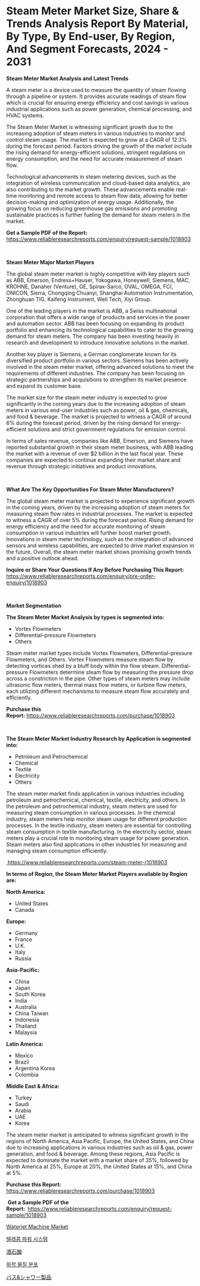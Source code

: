 <p><h1>Steam Meter Market Size, Share & Trends Analysis Report By Material, By Type, By End-user, By Region, And Segment Forecasts, 2024 - 2031</h1></p><p><strong>Steam Meter Market Analysis and Latest Trends</strong></p>
<p><p>A steam meter is a device used to measure the quantity of steam flowing through a pipeline or system. It provides accurate readings of steam flow which is crucial for ensuring energy efficiency and cost savings in various industrial applications such as power generation, chemical processing, and HVAC systems.</p><p>The Steam Meter Market is witnessing significant growth due to the increasing adoption of steam meters in various industries to monitor and control steam usage. The market is expected to grow at a CAGR of 12.3% during the forecast period. Factors driving the growth of the market include the rising demand for energy-efficient solutions, stringent regulations on energy consumption, and the need for accurate measurement of steam flow.</p><p>Technological advancements in steam metering devices, such as the integration of wireless communication and cloud-based data analytics, are also contributing to the market growth. These advancements enable real-time monitoring and remote access to steam flow data, allowing for better decision-making and optimization of energy usage. Additionally, the growing focus on reducing greenhouse gas emissions and promoting sustainable practices is further fueling the demand for steam meters in the market.</p></p>
<p><strong>Get a Sample PDF of the Report:&nbsp;</strong> <a href="https://www.reliableresearchreports.com/enquiry/request-sample/1018903">https://www.reliableresearchreports.com/enquiry/request-sample/1018903</a></p>
<p>&nbsp;</p>
<p><strong>Steam Meter Major Market Players</strong></p>
<p><p>The global steam meter market is highly competitive with key players such as ABB, Emerson, Endress+Hauser, Yokogawa, Honeywell, Siemens, MAC, KROHNE, Danaher (Venture), GE, Spirax-Sarco, OVAL, OMEGA, FCI, ONICON, Sierra, Chongqing Chuanyi, Shanghai Automation Instrumentation, Zhonghuan TIG, Kaifeng Instrument, Well Tech, Xiyi Group.</p><p>One of the leading players in the market is ABB, a Swiss multinational corporation that offers a wide range of products and services in the power and automation sector. ABB has been focusing on expanding its product portfolio and enhancing its technological capabilities to cater to the growing demand for steam meters. The company has been investing heavily in research and development to introduce innovative solutions in the market.</p><p>Another key player is Siemens, a German conglomerate known for its diversified product portfolio in various sectors. Siemens has been actively involved in the steam meter market, offering advanced solutions to meet the requirements of different industries. The company has been focusing on strategic partnerships and acquisitions to strengthen its market presence and expand its customer base.</p><p>The market size for the steam meter industry is expected to grow significantly in the coming years due to the increasing adoption of steam meters in various end-user industries such as power, oil & gas, chemicals, and food & beverage. The market is projected to witness a CAGR of around 6% during the forecast period, driven by the rising demand for energy-efficient solutions and strict government regulations for emission control.</p><p>In terms of sales revenue, companies like ABB, Emerson, and Siemens have reported substantial growth in their steam meter business, with ABB leading the market with a revenue of over $2 billion in the last fiscal year. These companies are expected to continue expanding their market share and revenue through strategic initiatives and product innovations.</p></p>
<p>&nbsp;</p>
<p><strong>What Are The Key Opportunities For Steam Meter Manufacturers?</strong></p>
<p><p>The global steam meter market is projected to experience significant growth in the coming years, driven by the increasing adoption of steam meters for measuring steam flow rates in industrial processes. The market is expected to witness a CAGR of over 5% during the forecast period. Rising demand for energy efficiency and the need for accurate monitoring of steam consumption in various industries will further boost market growth. Innovations in steam meter technology, such as the integration of advanced sensors and wireless capabilities, are expected to drive market expansion in the future. Overall, the steam meter market shows promising growth trends and a positive outlook ahead.</p></p>
<p><strong>Inquire or Share Your Questions If Any Before Purchasing This Report:</strong> <a href="https://www.reliableresearchreports.com/enquiry/pre-order-enquiry/1018903">https://www.reliableresearchreports.com/enquiry/pre-order-enquiry/1018903</a></p>
<p>&nbsp;</p>
<p><strong>Market Segmentation</strong></p>
<p><strong>The Steam Meter Market Analysis by types is segmented into:</strong></p>
<p><ul><li>Vortex Flowmeters</li><li>Differential-pressure Flowmeters</li><li>Others</li></ul></p>
<p><p>Steam meter market types include Vortex Flowmeters, Differential-pressure Flowmeters, and Others. Vortex Flowmeters measure steam flow by detecting vortices shed by a bluff body within the flow stream. Differential-pressure Flowmeters determine steam flow by measuring the pressure drop across a constriction in the pipe. Other types of steam meters may include ultrasonic flow meters, thermal mass flow meters, or turbine flow meters, each utilizing different mechanisms to measure steam flow accurately and efficiently.</p></p>
<p><strong>Purchase this Report:&nbsp;</strong><a href="https://www.reliableresearchreports.com/purchase/1018903">https://www.reliableresearchreports.com/purchase/1018903</a></p>
<p>&nbsp;</p>
<p><strong>The Steam Meter Market Industry Research by Application is segmented into:</strong></p>
<p><ul><li>Petroleum and Petrochemical</li><li>Chemical</li><li>Textile</li><li>Electricity</li><li>Others</li></ul></p>
<p><p>The steam meter market finds application in various industries including petroleum and petrochemical, chemical, textile, electricity, and others. In the petroleum and petrochemical industry, steam meters are used for measuring steam consumption in various processes. In the chemical industry, steam meters help monitor steam usage for different production processes. In the textile industry, steam meters are essential for controlling steam consumption in textile manufacturing. In the electricity sector, steam meters play a crucial role in monitoring steam usage for power generation. Steam meters also find applications in other industries for measuring and managing steam consumption efficiently.</p></p>
<p><a href="https://www.reliableresearchreports.com/steam-meter-r1018903">&nbsp;https://www.reliableresearchreports.com/steam-meter-r1018903</a></p>
<p><strong>In terms of Region, the Steam Meter Market Players available by Region are:</strong></p>
<p>
    <p> <strong> North America: </strong>
        <ul>
            <li>United States</li>
            <li>Canada</li>
        </ul>
        </p> 
    <p> <strong> Europe: </strong>
        <ul>
            <li>Germany</li>
            <li>France</li>
            <li>U.K.</li>
            <li>Italy</li>
            <li>Russia</li>
        </ul>
        </p> 
    <p> <strong> Asia-Pacific: </strong>
        <ul>
            <li>China</li>
            <li>Japan</li>
            <li>South Korea</li>
            <li>India</li>
            <li>Australia</li>
            <li>China Taiwan</li>
            <li>Indonesia</li>
            <li>Thailand</li>
            <li>Malaysia</li>
        </ul>
        </p> 
    <p> <strong> Latin America: </strong>
        <ul>
            <li>Mexico</li>
            <li>Brazil</li>
            <li>Argentina Korea</li>
            <li>Colombia</li>
        </ul>
        </p> 
    <p> <strong> Middle East & Africa: </strong>
        <ul>
            <li>Turkey</li>
            <li>Saudi</li>
            <li>Arabia</li>
            <li>UAE</li>
            <li>Korea</li>
        </ul>
    </p>
    </p>
<p><p>The steam meter market is anticipated to witness significant growth in the regions of North America, Asia Pacific, Europe, the United States, and China due to increasing applications in various industries such as oil & gas, power generation, and food & beverage. Among these regions, Asia Pacific is expected to dominate the market with a market share of 35%, followed by North America at 25%, Europe at 20%, the United States at 15%, and China at 5%.</p></p>
<p><strong>Purchase this Report: </strong><a href="https://www.reliableresearchreports.com/purchase/1018903">https://www.reliableresearchreports.com/purchase/1018903</a></p>
<p>&nbsp;<strong>Get a Sample PDF of the Report:&nbsp;&nbsp;</strong><a href="https://www.reliableresearchreports.com/enquiry/request-sample/1018903">https://www.reliableresearchreports.com/enquiry/request-sample/1018903</a></p>
<p><strong></strong></p>
<p><p><a href="https://github.com/brentleyjimmiealvaradoz4l1rea/Market-Research-Report-List-2/blob/main/waterjet-machine-market.md">Waterjet Machine Market</a></p><p><a href="https://medium.com/@fabiancobuc20222022/%EC%A0%84%ED%99%94%ED%86%B5%EC%8B%A0-%EC%A0%84%EC%9B%90-%EC%8B%9C%EC%8A%A4%ED%85%9C-%EC%8B%9C%EC%9E%A5-%EA%B2%BD%EC%9F%81-%EB%B6%84%EC%84%9D-%EC%8B%9C%EC%9E%A5-%EB%8F%99%ED%96%A5-%EB%B0%8F-2031%EB%85%84%EA%B9%8C%EC%A7%80%EC%9D%98-%EC%98%88%EC%B8%A1-7c03fb2fa689">텔레콤 파워 시스템</a></p><p><a href="https://medium.com/@jonathanailey6577467/%E9%85%92%E7%9F%B3%E9%85%B8%E5%B8%82%E5%A0%B4%E3%83%AC%E3%83%9D%E3%83%BC%E3%83%88%E3%81%AF-%E3%81%93%E3%81%AE%E5%B8%82%E5%A0%B4%E3%81%AE%E6%9C%80%E6%96%B0%E3%81%AE%E3%83%88%E3%83%AC%E3%83%B3%E3%83%89%E3%81%A8%E6%88%90%E9%95%B7%E6%A9%9F%E4%BC%9A%E3%82%92%E6%98%8E%E3%82%89%E3%81%8B%E3%81%AB%E3%81%97%E3%81%A6%E3%81%84%E3%81%BE%E3%81%99-8007d888b4b0">酒石酸</a></p><p><a href="https://medium.com/@prestoniegand56562023/%ED%99%94%ED%95%99-%EB%AC%BC%EC%A7%88-%EC%9C%A0%ED%86%B5-%EC%8B%9C%EC%9E%A5-%EC%84%B1%EA%B3%B5%EC%A0%81%EC%9D%B8-%EB%B9%84%EC%A6%88%EB%8B%88%EC%8A%A4-%EC%A0%84%EB%9E%B5%EC%9D%98-%EC%97%B4%EC%87%A0-2031%EB%85%84%EA%B9%8C%EC%A7%80-%EC%98%88%EC%B8%A1-1359e3bc8158">화학 물질 분포</a></p><p><a href="https://github.com/EstaSprer20231/Market-Research-Report-List-1/blob/main/698102721269.md">バス&シャワー製品</a></p></p>
